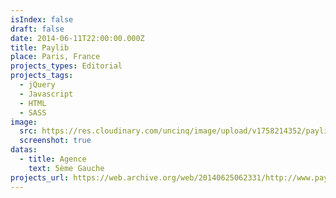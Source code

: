 ```yaml
---
isIndex: false
draft: false
date: 2014-06-11T22:00:00.000Z
title: Paylib
place: Paris, France
projects_types: Editorial
projects_tags:
  - jQuery
  - Javascript
  - HTML
  - SASS
image:
  src: https://res.cloudinary.com/uncinq/image/upload/v1758214352/paylib_ynkkpe.png
  screenshot: true
datas:
  - title: Agence
    text: 5ème Gauche
projects_url: https://web.archive.org/web/20140625062331/http://www.paylib.fr/
---
```

